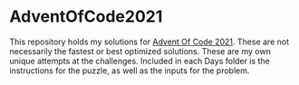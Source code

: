 # AdventOfCode2021

This repository holds my solutions for [Advent Of Code 2021](https://adventofcode.com/). These are not necessarily the fastest or best optimized solutions. These are my own unique attempts at the challenges. Included in each Days folder is the instructions for the puzzle, as well as the inputs for the problem.
